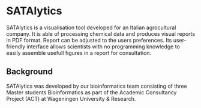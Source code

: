 # SATAlytics

SATAlytics is a visualisation tool developed for an Italian agrocultural 
company. It is able of processing chemical data and produces visual reports 
in PDF format. Report can be adjusted to the users preferences. Its 
user-friendly interface allows scientists with no programming knowledge to 
easily assemble usefull figures in a report for consultation. 

## Background

SATAlytics was developed by our bioinformatics team consisting of three 
Master students Bioinformatics as part of the Academic Consultancy Project 
(ACT) at Wageningen University & Research.
